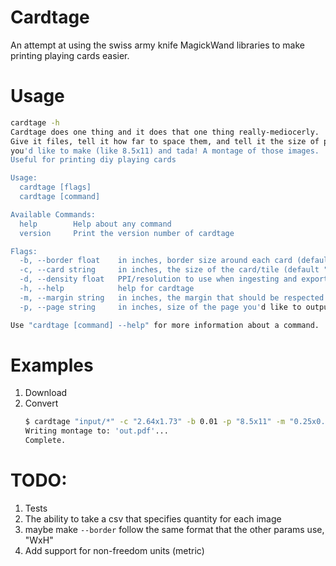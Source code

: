 # Cardtage
An attempt at using the swiss army knife MagickWand libraries to make printing playing cards easier.

# Usage
```bash
cardtage -h
Cardtage does one thing and it does that one thing really-mediocerly.
Give it files, tell it how far to space them, and tell it the size of page
you'd like to make (like 8.5x11) and tada! A montage of those images.
Useful for printing diy playing cards

Usage:
  cardtage [flags]
  cardtage [command]

Available Commands:
  help        Help about any command
  version     Print the version number of cardtage

Flags:
  -b, --border float    in inches, border size around each card (default 0.01)
  -c, --card string     in inches, the size of the card/tile (default "2.5x3.5")
  -d, --density float   PPI/resolution to use when ingesting and exporting (default 100)
  -h, --help            help for cardtage
  -m, --margin string   in inches, the margin that should be respected (default "0.25x0.25")
  -p, --page string     in inches, size of the page you'd like to output (default "8.5x11")

Use "cardtage [command] --help" for more information about a command.
```

# Examples
1. Download
2. Convert 
    ```bash
    $ cardtage "input/*" -c "2.64x1.73" -b 0.01 -p "8.5x11" -m "0.25x0.25" -d 200 out.pdf
    Writing montage to: 'out.pdf'...
    Complete.
    ```

# TODO:
1. Tests
2. The ability to take a csv that specifies quantity for each image
3. maybe make `--border` follow the same format that the other params use, "WxH"
4. Add support for non-freedom units (metric)
